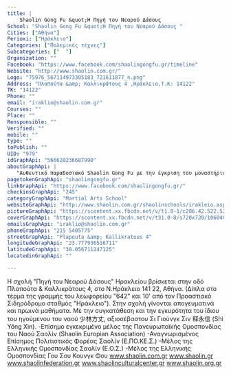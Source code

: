 ```yaml
---
title: |
    Shaolin Gong Fu &quot;Η Πηγή του Νεαρού Δάσους 
School: "Shaolin Gong Fu &quot;Η Πηγή του Νεαρού Δάσους "
Cities: ["Αθήνα"]
Perioxi: ["Ηράκλειο"]
Categories: ["Πολεμικές τέχνες"]
Subcategories: ["  "]
Organization: ""
Facebook: "https://www.facebook.com/shaolingongfu.gr/timeline"
Website: "http://www.shaolin.com.gr/"
Logo: "75976_567114973305183_721611877_n.png"
Address: "Πλαπούτα &amp; Καλλικράτους 4 ,Ηράκλειο,Τ.Κ: 14122"
TK: "14122"
Phone: ""
email: "iraklio@shaolin.com.gr"
Courses: ""
Place: ""
Rensponsible: ""
Verified: ""
mobile: ""
type: ""
toPublish: ""
UID: "979"
idGraphApi: "566620236687990"
aboutGraphApi: | 
   "Αυθεντικό παραδοσιακό Shaolin Gong Fu με την έγκριση του μοναστηριού Σαολίν."
pagetokenGraphApi: "shaolingongfu.gr"
linkGraphApi: "https://www.facebook.com/shaolingongfu.gr/"
checkinsGraphApi: "245"
categoryGraphApi: "Martial Arts School"
websiteGraphApi: "http://www.shaolin.com.gr/shaolinschools/irakleio.aspx"
pictureGraphApi: "https://scontent.xx.fbcdn.net/v/t1.0-1/c206.42.522.522/s50x50/75976_567114973305183_721611877_n.png?oh=82178b5787d6f6b63cedfc5623bde00b&amp;oe=5B46CC34"
coverGraphApi: "https://scontent.xx.fbcdn.net/v/t31.0-8/s720x720/10604044_939821006034576_845329747788708498_o.jpg?oh=b78a15f108a405b60163403a9a9faf3a&amp;oe=5B3E6F3E"
emailsGraphApi: "iraklio@shaolin.com.gr"
phoneGraphApi: "215 5405775"
streetGraphApi: "Plapouta &amp; Kallikratous 4"
longitudeGraphApi: "23.777936516711"
latitudeGraphApi: "38.056711247125"
locatedinGraphApi: ""

---
```


Η σχολή &quot;Πηγή του Νεαρού Δάσους&quot; Ηρακλείου βρίσκεται στην οδό Πλαπούτα &amp; Καλλικράτους 4, στο Ν.Ηράκλειο 141 22, Αθήνα. (Δίπλα στο τέρμα της γραμμής του λεωφορείου &quot;642&quot; και 10&#39; από τον Προαστιακό Σιδηρόδρομο σταθμός &quot;Ηράκλειο&quot;). Στην σχολή γίνονται απογευματινά και πρωινά μαθήματα. Mε την συγκατάθεση και την εγκυρότητα του ίδιου του ηγούμενου του ναού 少林方丈, αξιοσέβαστου Σι Γιούνγκ Σιν 释永信 (Shì Yǒng Xìn). -Επίσημο εγκεκριμένο μέλος της Πανευρωπαϊκής Ομοσπονδίας του Ναού Σαολίν (Shaolin Europian Association) -Αναγνωρισμένος Επίσημος Πολιτιστικός Φορέας Σαολίν (Ε.ΠΟ.ΚΕ.Σ.) -Μέλος της Ελληνικής Ομοσπονδίας Σαολίν (Ε.Ο.Σ.) -Μέλος της Ελληνικής Ομοσπονδίας Γου Σου Κουνγκ Φου www.shaolin.com.gr www.shaolin.gr www.shaolinfederation.gr www.shaolinculturalcenter.gr www.shaolin.org.gr

